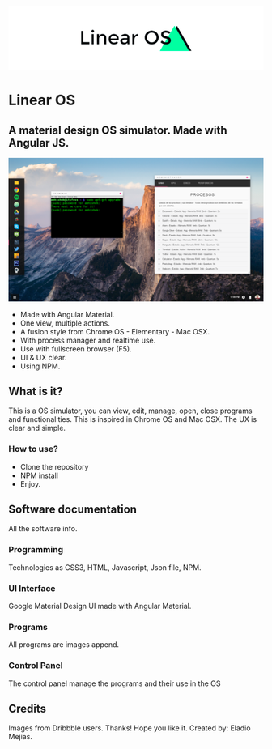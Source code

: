 ![alt tag](https://raw.githubusercontent.com/eladiomejias/LinearOS/master/public/css/images/Logo.png?token=AOKf0yY-m0qO6TuDx58yEpmZIq6sih5sks5Yd64hwA%3D%3D)
# Linear OS

## A material design OS simulator. Made with Angular JS.

![alt tag](https://raw.githubusercontent.com/eladiomejias/LinearOS/95dc9c7af169b8ba6522ce7565e2b03575420a0f/public/css/images/Wallp.png?token=AOKf00CyBz_EgYSca6XTveHHly2GMhhKks5Yeab1wA%3D%3D)

- Made with Angular Material.
- One view, multiple actions.
- A fusion style from Chrome OS - Elementary - Mac OSX.
- With process manager and realtime use.
- Use with fullscreen browser (F5).
- UI & UX clear.
- Using NPM.


## What is it?

This is a OS simulator, you can view, edit, manage, open, close programs and functionalities. This is inspired in Chrome OS and Mac OSX.
The UX is clear and simple.

### How to use?

- Clone the repository
- NPM install
- Enjoy.

## Software documentation

All the software info.

### Programming

Technologies as CSS3, HTML, Javascript, Json file, NPM.

### UI Interface

Google Material Design UI made with Angular Material.

### Programs

All programs are images append.


### Control Panel

The control panel manage the programs and their use in the OS

## Credits

Images from Dribbble users. Thanks!
Hope you like it.
Created by: Eladio Mejias.


